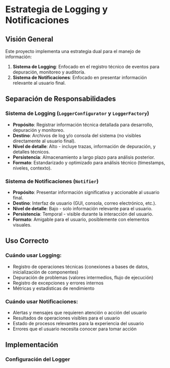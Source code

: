 # Estrategia de Logging y Notificaciones

## Visión General

Este proyecto implementa una estrategia dual para el manejo de información:

1. **Sistema de Logging**: Enfocado en el registro técnico de eventos para depuración, monitoreo y auditoría.
2. **Sistema de Notificaciones**: Enfocado en presentar información relevante al usuario final.

## Separación de Responsabilidades

### Sistema de Logging (`LoggerConfigurator` y `LoggerFactory`)

- **Propósito**: Registrar información técnica detallada para desarrollo, depuración y monitoreo.
- **Destino**: Archivos de log y/o consola del sistema (no visibles directamente al usuario final).
- **Nivel de detalle**: Alto - incluye trazas, información de depuración, y detalles técnicos.
- **Persistencia**: Almacenamiento a largo plazo para análisis posterior.
- **Formato**: Estandarizado y optimizado para análisis técnico (timestamps, niveles, contexto).

### Sistema de Notificaciones (`Notifier`)

- **Propósito**: Presentar información significativa y accionable al usuario final.
- **Destino**: Interfaz de usuario (GUI, consola, correo electrónico, etc.).
- **Nivel de detalle**: Bajo - solo información relevante para el usuario.
- **Persistencia**: Temporal - visible durante la interacción del usuario.
- **Formato**: Amigable para el usuario, posiblemente con elementos visuales.

## Uso Correcto

### Cuándo usar Logging:

- Registro de operaciones técnicas (conexiones a bases de datos, inicialización de componentes)
- Depuración de problemas (valores intermedios, flujo de ejecución)
- Registro de excepciones y errores internos
- Métricas y estadísticas de rendimiento

### Cuándo usar Notificaciones:

- Alertas y mensajes que requieren atención o acción del usuario
- Resultados de operaciones visibles para el usuario
- Estado de procesos relevantes para la experiencia del usuario
- Errores que el usuario necesita conocer para tomar acción

## Implementación

### Configuración del Logger

